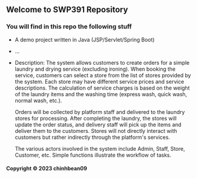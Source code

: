 ## Welcome to SWP391 Repository

### You will find in this repo the following stuff

* A demo project written in Java (JSP/Servlet/Spring Boot)
* ...

* Description: 
     The system allows customers to create orders for a simple laundry and drying service (excluding ironing). When booking the service, customers can select a store from the list of stores provided by the system. Each store may have different service prices and service descriptions. The calculation of service charges is based on the weight of the laundry items and the washing time (express wash, quick wash, normal wash, etc.).

     Orders will be collected by platform staff and delivered to the laundry stores for processing. After completing the laundry, the stores will update the order status, and delivery staff will pick up the items and deliver them to the customers. Stores will not directly interact with customers but rather indirectly through the platform's services.

     The various actors involved in the system include Admin, Staff, Store, Customer, etc. Simple functions illustrate the workflow of tasks.






#### Copyright © 2023 chinhbean09
 
